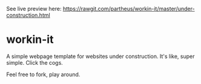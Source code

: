 See live preview here: https://rawgit.com/partheus/workin-it/master/under-construction.html

# workin-it
A simple webpage template for websites under construction. It's like, super simple. Click the cogs.

Feel free to fork, play around.
